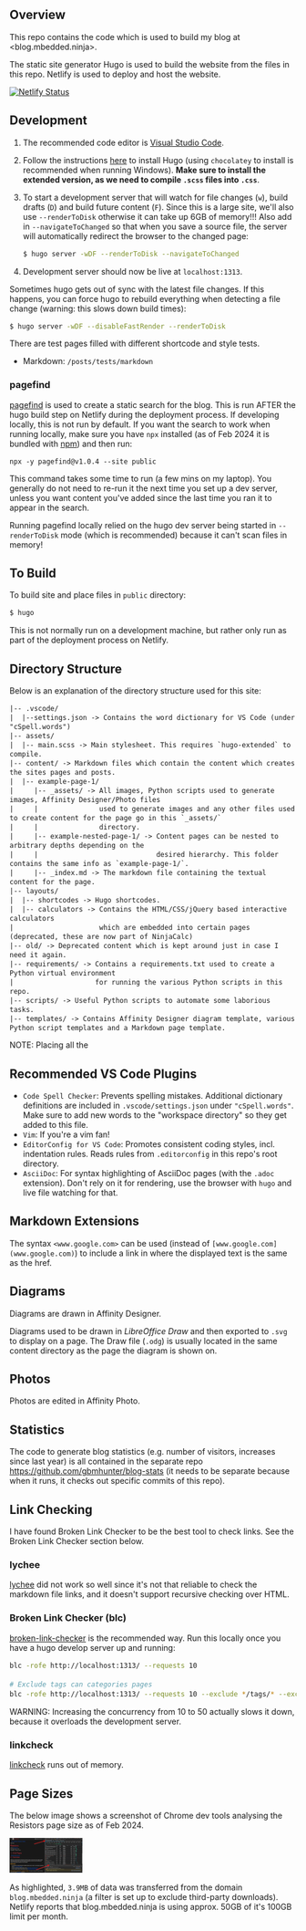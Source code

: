 ## Overview

This repo contains the code which is used to build my blog at <blog.mbedded.ninja>.

The static site generator Hugo is used to build the website from the files in this repo. Netlify is used to deploy and host the website.

[![Netlify Status](https://api.netlify.com/api/v1/badges/3983d7b2-7481-4caa-9874-1ce1a3e82369/deploy-status)](https://app.netlify.com/sites/blog-mbedded-ninja/deploys)

## Development

1. The recommended code editor is [Visual Studio Code](https://code.visualstudio.com/).

1. Follow the instructions [here](https://gohugo.io/getting-started/installing) to install Hugo (using `chocolatey` to install is recommended when running Windows). **Make sure to install the extended version, as we need to compile `.scss` files into `.css`**.

1. To start a development server that will watch for file changes (`w`), build drafts (`D`) and build future content (`F`). Since this is a large site, we'll also use `--renderToDisk` otherwise it can take up 6GB of memory!!! Also add in `--navigateToChanged` so that when you save a source file, the server will automatically redirect the browser to the changed page:

    ```sh
    $ hugo server -wDF --renderToDisk --navigateToChanged
    ```

1. Development server should now be live at `localhost:1313`.

Sometimes hugo gets out of sync with the latest file changes. If this happens, you can force hugo to rebuild everything when detecting a file change (warning: this slows down build times):

```sh
$ hugo server -wDF --disableFastRender --renderToDisk
```

There are test pages filled with different shortcode and style tests.

* Markdown: `/posts/tests/markdown`

### pagefind

[pagefind](https://pagefind.app/) is used to create a static search for the blog. This is run AFTER the hugo build step on Netlify during the deployment process. If developing locally, this is not run by default. If you want the search to work when running locally, make sure you have `npx` installed (as of Feb 2024 it is bundled with [npm](https://docs.npmjs.com/downloading-and-installing-node-js-and-npm)) and then run:

```shell
npx -y pagefind@v1.0.4 --site public
```

This command takes some time to run (a few mins on my laptop). You generally do not need to re-run it the next time you set up a dev server, unless you want content you've added since the last time you ran it to appear in the search.

Running pagefind locally relied on the hugo dev server being started in `--renderToDisk` mode (which is recommended) because it can't scan files in memory!

## To Build

To build site and place files in `public` directory:

```sh
$ hugo
```

This is not normally run on a development machine, but rather only run as part of the deployment process on Netlify.

## Directory Structure

Below is an explanation of the directory structure used for this site:

```text
|-- .vscode/
|  |--settings.json -> Contains the word dictionary for VS Code (under "cSpell.words")
|-- assets/
|  |-- main.scss -> Main stylesheet. This requires `hugo-extended` to compile.
|-- content/ -> Markdown files which contain the content which creates the sites pages and posts.
|  |-- example-page-1/
|     |-- _assets/ -> All images, Python scripts used to generate images, Affinity Designer/Photo files 
|     |               used to generate images and any other files used to create content for the page go in this `_assets/`
|     |               directory.
|     |-- example-nested-page-1/ -> Content pages can be nested to arbitrary depths depending on the
|     |                             desired hierarchy. This folder contains the same info as `example-page-1/`. 
|     |-- _index.md -> The markdown file containing the textual content for the page.
|-- layouts/
|  |-- shortcodes -> Hugo shortcodes.
|  |-- calculators -> Contains the HTML/CSS/jQuery based interactive calculators 
|                     which are embedded into certain pages (deprecated, these are now part of NinjaCalc)
|-- old/ -> Deprecated content which is kept around just in case I need it again.
|-- requirements/ -> Contains a requirements.txt used to create a Python virtual environment
|                    for running the various Python scripts in this repo.
|-- scripts/ -> Useful Python scripts to automate some laborious tasks.
|-- templates/ -> Contains Affinity Designer diagram template, various Python script templates and a Markdown page template.
```

NOTE: Placing all the 

## Recommended VS Code Plugins

* `Code Spell Checker`: Prevents spelling mistakes. Additional dictionary definitions are included in `.vscode/settings.json` under `"cSpell.words"`. Make sure to add new words to the "workspace directory" so they get added to this file.
* `Vim`: If you're a vim fan!
* `EditorConfig for VS Code`: Promotes consistent coding styles, incl. indentation rules. Reads rules from `.editorconfig` in this repo's root directory.
* `AsciiDoc`: For syntax highlighting of AsciiDoc pages (with the `.adoc` extension). Don't rely on it for rendering, use the browser with `hugo` and live file watching for that.

## Markdown Extensions

The syntax `<www.google.com>` can be used (instead of `[www.google.com](www.google.com)`) to include a link in where the displayed text is the same as the href.

## Diagrams

Diagrams are drawn in Affinity Designer.

Diagrams used to be drawn in _LibreOffice Draw_ and then exported to `.svg` to display on a page. The Draw file (`.odg`) is usually located in the same content directory as the page the diagram is shown on.

## Photos

Photos are edited in Affinity Photo. 

## Statistics

The code to generate blog statistics (e.g. number of visitors, increases since last year) is all contained in the separate repo <https://github.com/gbmhunter/blog-stats> (it needs to be separate because when it runs, it checks out specific commits of this repo).

## Link Checking

I have found Broken Link Checker to be the best tool to check links. See the Broken Link Checker section below.

### lychee

[lychee](https://github.com/lycheeverse/lychee) did not work so well since it's not that reliable to check the markdown file links, and it doesn't support recursive checking over HTML.

### Broken Link Checker (blc)

[broken-link-checker](https://github.com/stevenvachon/broken-link-checker) is the recommended way. Run this locally once you have a hugo develop server up and running:

```bash
blc -rofe http://localhost:1313/ --requests 10

# Exclude tags can categories pages
blc -rofe http://localhost:1313/ --requests 10 --exclude */tags/* --exclude */categories/*
```

WARNING: Increasing the concurrency from 10 to 50 actually slows it down, because it overloads the development server.

### linkcheck

[linkcheck](https://github.com/filiph/linkcheck) runs out of memory.

## Page Sizes

The below image shows a screenshot of Chrome dev tools analysing the Resistors page size as of Feb 2024.

<img src="static/images/readme/resistors-page-size-feb-2024-filtered-by-domain.png" width="128"/>

As highlighted, `3.9MB` of data was transferred from the domain `blog.mbedded.ninja` (a filter is set up to exclude third-party downloads). Netlify reports that blog.mbedded.ninja is using approx. 50GB of it's 100GB limit per month.
